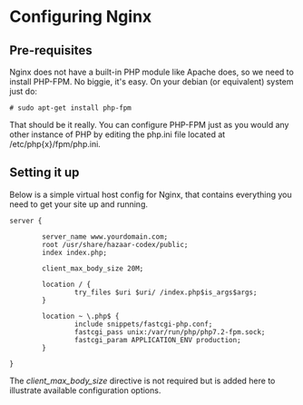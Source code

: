 # Configuring Nginx

## Pre-requisites

Nginx does not have a built-in PHP module like Apache does, so we need to install PHP-FPM.  No biggie, it's easy.  On your debian (or equivalent) system just do:

```shell
# sudo apt-get install php-fpm
```

That should be it really.  You can configure PHP-FPM just as you would any other instance of PHP by editing the php.ini file located at /etc/php{x}/fpm/php.ini.

## Setting it up

Below is a simple virtual host config for Nginx, that contains everything you need to get your site up and running.

```nginx
server {

        server_name www.yourdomain.com;
        root /usr/share/hazaar-codex/public;
        index index.php;

        client_max_body_size 20M;

        location / {
                try_files $uri $uri/ /index.php$is_args$args;
        }

        location ~ \.php$ {
                include snippets/fastcgi-php.conf;
                fastcgi_pass unix:/var/run/php/php7.2-fpm.sock;
                fastcgi_param APPLICATION_ENV production;
        }

}

```

The *client_max_body_size* directive is not required but is added here to illustrate available configuration options.